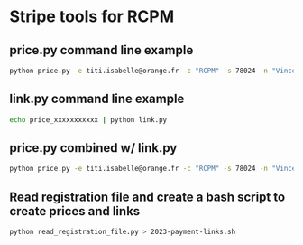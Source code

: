 # Stripe tools for RCPM

## price.py command line example

```bash
python price.py -e titi.isabelle@orange.fr -c "RCPM" -s 78024 -n "Vincent Bontoux" -t 0617111111 -p 60
```

## link.py command line example

```bash
echo price_xxxxxxxxxxx | python link.py
```

## price.py combined w/ link.py
```bash
python price.py -e titi.isabelle@orange.fr -c "RCPM" -s 78024 -n "Vincent Bontoux" -t 0617111111 -p 60 | jq -r .id | python link.py  | jq -r .url
```

## Read registration file and create a bash script to create prices and links
```bash
python read_registration_file.py > 2023-payment-links.sh
```